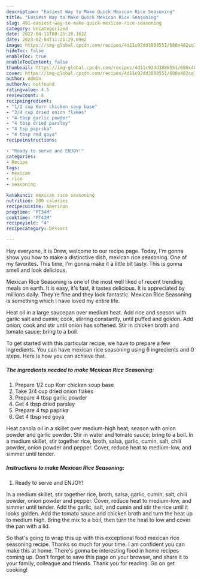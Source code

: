 ```yaml
---
description: "Easiest Way to Make Quick Mexican Rice Seasoning"
title: "Easiest Way to Make Quick Mexican Rice Seasoning"
slug: 491-easiest-way-to-make-quick-mexican-rice-seasoning
category: Uncategorized
date: 2022-04-11T00:25:20.162Z
date: 2023-02-04T11:21:29.096Z
image: https://img-global.cpcdn.com/recipes/4d11c92dd3888551/680x482cq70/mexican-rice-seasoning-recipe-main-photo.jpg
hideToc: false
enableToc: true
enableTocContent: false
thumbnail: https://img-global.cpcdn.com/recipes/4d11c92dd3888551/680x482cq70/mexican-rice-seasoning-recipe-main-photo.jpg
cover: https://img-global.cpcdn.com/recipes/4d11c92dd3888551/680x482cq70/mexican-rice-seasoning-recipe-main-photo.jpg
author: Admin
authorAv: notfound
ratingvalue: 4.5
reviewcount: 4
recipeingredient:
- "1/2 cup Korr chicken soup base"
- "3/4 cup dried onion flakes"
- "4 tbsp garlic powder"
- "4 tbsp dried parsley"
- "4 tsp paprika"
- "4 tbsp red goya"
recipeinstructions:

- "Ready to serve and ENJOY!"
categories:
- Recipe
tags:
- mexican
- rice
- seasoning

katakunci: mexican rice seasoning 
nutrition: 200 calories
recipecuisine: American
preptime: "PT34M"
cooktime: "PT43M"
recipeyield: "4"
recipecategory: Dessert

---
```



Hey everyone, it is Drew, welcome to our recipe page. Today, I'm gonna show you how to make a distinctive dish, mexican rice seasoning. One of my favorites. This time, I'm gonna make it a little bit tasty. This is gonna smell and look delicious.

Mexican Rice Seasoning is one of the most well liked of recent trending meals on earth. It is easy, it's fast, it tastes delicious. It is appreciated by millions daily. They're fine and they look fantastic. Mexican Rice Seasoning is something which I have loved my entire life.

Heat oil in a large saucepan over medium heat. Add rice and season with garlic salt and cumin; cook, stirring constantly, until puffed and golden. Add onion; cook and stir until onion has softened. Stir in chicken broth and tomato sauce; bring to a boil.


To get started with this particular recipe, we have to prepare a few ingredients. You can have mexican rice seasoning using 6 ingredients and 0 steps. Here is how you can achieve that.

<!--inarticleads1-->

##### The ingredients needed to make Mexican Rice Seasoning:

1. Prepare 1/2 cup Korr chicken soup base
1. Take 3/4 cup dried onion flakes
1. Prepare 4 tbsp garlic powder
1. Get 4 tbsp dried parsley
1. Prepare 4 tsp paprika
1. Get 4 tbsp red goya


Heat canola oil in a skillet over medium-high heat; season with onion powder and garlic powder. Stir in water and tomato sauce; bring to a boil. In a medium skillet, stir together rice, broth, salsa, garlic, cumin, salt, chili powder, onion powder and pepper. Cover, reduce heat to medium-low, and simmer until tender. 

<!--inarticleads2-->

##### Instructions to make Mexican Rice Seasoning:


1. Ready to serve and ENJOY!

In a medium skillet, stir together rice, broth, salsa, garlic, cumin, salt, chili powder, onion powder and pepper. Cover, reduce heat to medium-low, and simmer until tender. Add the garlic, salt, and cumin and stir the rice until it looks golden. Add the tomato sauce and chicken broth and turn the heat up to medium high. Bring the mix to a boil, then turn the heat to low and cover the pan with a lid. 

So that's going to wrap this up with this exceptional food mexican rice seasoning recipe. Thanks so much for your time. I am confident you can make this at home. There's gonna be interesting food in home recipes coming up. Don't forget to save this page on your browser, and share it to your family, colleague and friends. Thank you for reading. Go on get cooking!
